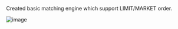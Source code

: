 Created basic matching engine which support LIMIT/MARKET order.

![image](https://github.com/ParulMahajan/orderbook/assets/25851015/ca7406a5-6e6e-4891-ace6-10696f018ec9)
